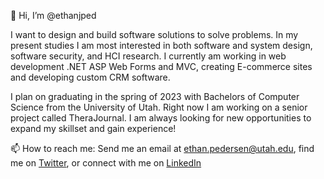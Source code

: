 👋 Hi, I’m @ethanjped

I want to design and build software solutions to solve problems. In my present studies I am most interested in both software and system design, software security, and HCI research. 
I currently am working in web development .NET ASP Web Forms and MVC, creating E-commerce sites and developing custom CRM software.


I plan on graduating in the spring of 2023 with Bachelors of Computer Science from the University of Utah. Right now I am working on a senior project called TheraJournal. I am always looking for new opportunities to expand my skillset and gain experience! 


📫 How to reach me: Send me an email at ethan.pedersen@utah.edu, find me on [Twitter](https://twitter.com/pedersen_ethan), or connect with me on [LinkedIn](https://www.linkedin.com/in/ethanpedersen/)

